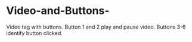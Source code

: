# Video-and-Buttons-
Video tag with buttons. Button 1 and 2 play and pause video. Buttons 3-6 identify button clicked. 
